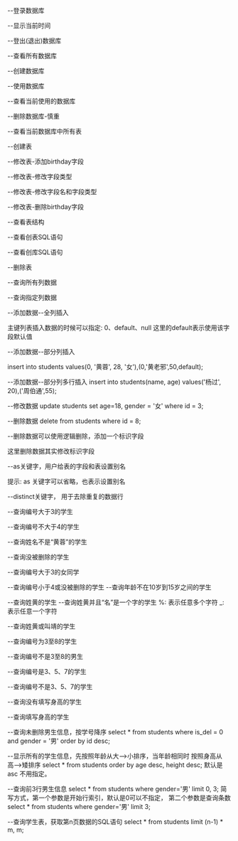 --登录数据库

--显示当前时间

--登出(退出)数据库

--查看所有数据库

--创建数据库

--使用数据库

--查看当前使用的数据库

--删除数据库-慎重

--查看当前数据库中所有表

--创建表

--修改表-添加birthday字段

--修改表-修改字段类型

--修改表-修改字段名和字段类型

--修改表-删除birthday字段

--查看表结构

--查看创表SQL语句

--查看创库SQL语句

--删除表

--查询所有列数据

--查询指定列数据

--添加数据--全列插入

主键列表插入数据的时候可以指定: 0、default、null
这里的default表示使用该字段默认值

--添加数据--部分列插入

insert into students values(0, '黄蓉', 28, '女'),(0,'黄老邪',50,default); 

--添加数据--部分列多行插入
insert into students(name, age) values('杨过', 20),('周伯通',55);

--修改数据
update students set age=18, gender = '女' where id = 3;

--删除数据
delete from students where id = 8;

--删除数据可以使用逻辑删除，添加一个标识字段

这里删除数据其实修改标识字段

--as关键字，用户给表的字段和表设置别名

提示: as 关键字可以省略，也表示设置别名

--distinct关键字， 用于去除重复的数据行

--查询编号大于3的学生


--查询编号不大于4的学生


--查询姓名不是“黄蓉”的学生

--查询没被删除的学生

--查询编号大于3的女同学

--查询编号小于4或没被删除的学生
--查询年龄不在10岁到15岁之间的学生

--查询姓黄的学生
--查询姓黄并且“名”是一个字的学生
%: 表示任意多个字符
_: 表示任意一个字符


--查询姓黄或叫靖的学生

--查询编号为3至8的学生

--查询编号不是3至8的男生

--查询编号是3、5、7的学生

--查询编号不是3、5、7的学生

--查询没有填写身高的学生

--查询填写身高的学生

--查询未删除男生信息，按学号降序
select * from students where is_del = 0 and gender = '男' order by id desc;

--显示所有的学生信息，先按照年龄从大-->小排序，当年龄相同时 按照身高从高-->矮排序
select * from students order by age desc, height desc;
默认是asc 不用指定。


--查询前3行男生信息
select * from students where gender='男' limit 0, 3;
简写方式，第一个参数是开始行索引，默认是0可以不指定， 第二个参数是查询条数
select * from students where gender='男' limit 3;

--查询学生表，获取第n页数据的SQL语句
select * from students limit (n-1) * m, m;





















